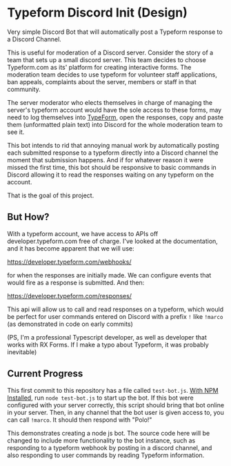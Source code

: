 # Typeform Discord Init (Design)
Very simple Discord Bot that will automatically post a Typeform response to a Discord Channel.


This is useful for moderation of a Discord server. Consider the story of a team that sets up a small discord server. This team decides
to choose Typeform.com as its' platform for creating interactive forms. The moderation team decides to use typeform for volunteer staff applications, ban appeals, complaints about the server, members or staff in that community.


The server moderator who elects themselves in charge of managing the server's typeform account would have the sole access to
these forms, may need to log themselves into [TypeForm](typeform.com), open the responses, copy and paste them (unformatted plain text) into Discord
for the whole moderation team to see it.


This bot intends to rid that annoying manual work by automatically posting each submitted response to a typeform directly into a Discord
channel the moment that submission happens. And if for whatever reason it were missed the first time, this bot should be responsive to
basic commands in Discord allowing it to read the responses waiting on any typeform on the account.


That is the goal of this project.

## But How?

With a typeform account, we have access to APIs off developer.typeform.com free of charge. I've looked at the documentation, and it has become apparent that we will use:

https://developer.typeform.com/webhooks/

for when the responses are initially made. We can configure events that would fire as a response is submitted. And then:

https://developer.typeform.com/responses/

This api will allow us to call and read responses on a typeform, which would be perfect for user commands entered on Discord with a
prefix `!` like `!marco` (as demonstrated in code on early commits)



(PS, I'm a professional Typescript developer, as well as developer that works with RX Forms. If I make a typo about Typeform, it was
probably inevitable)

## Current Progress

This first commit to this repository has a file called `test-bot.js`. [With NPM Installed](https://www.npmjs.com/get-npm), run `node test-bot.js` to start up the bot. If this bot were configured with your server correctly, this script should bring that bot online in your server. Then, in any channel that the bot user is given access to, you can call `!marco`. It should then respond with "Polo!"


This demonstrates creating a node js bot. The source code here will be changed to include more functionality to the bot instance, such as responding to a typeform webhook by posting in a discord channel, and also responding to user commands by reading Typeform information.
